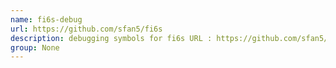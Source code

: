 ```yaml
---
name: fi6s-debug
url: https://github.com/sfan5/fi6s
description: debugging symbols for fi6s URL : https://github.com/sfan5/fi6s Groups : None
group: None
---
```

